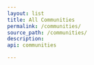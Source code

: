 ```yaml
---
layout: list
title: All Communities
permalink: /communities/
source_path: /communities/
description:
api: communities

---
```

